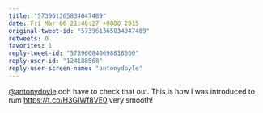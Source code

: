 ```yaml
---
title: "573961365834047489"
date: Fri Mar 06 21:40:27 +0000 2015
original-tweet-id: "573961365834047489"
retweets: 0
favorites: 1
reply-tweet-id: "573960840698818560"
reply-user-id: "124188568"
reply-user-screen-name: "antonydoyle"
---
```

<a href="https://twitter.com/antonydoyle">@antonydoyle</a> ooh have to check that out. This is how I was introduced to rum <a href="https://t.co/H3GIWf8VE0">https://t.co/H3GIWf8VE0</a> very smooth!

